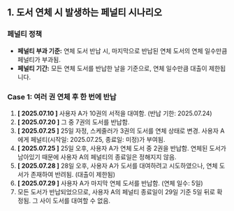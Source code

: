 ## **1. 도서 연체 시 발생하는 페널티 시나리오**

### **페널티 정책**

* **페널티 부과 기준:** 연체 도서 반납 시, 마지막으로 반납된 연체 도서의 연체 일수만큼 페널티가 부과됨.
* **페널티 기간:** 모든 연체 도서를 반납한 날을 기준으로, 연체 일수만큼 대출이 제한됩니다.

### **Case 1: 여러 권 연체 후 한 번에 반납**

1. **[ 2025.07.10 ]** 사용자 A가 10권의 서적을 대여함. (반납 기한: 2025.07.24)
2. **[ 2025.07.20 ]** 그 중 7권의 도서를 반납함.
3. **[ 2025.07.25 ]** 25일 자정, 스케줄러가 3권의 도서를 연체 상태로 변경. 사용자 A에게 페널티(시작일: 2025.07.25, 종료일: 미정)가 부여됨.
4. **[ 2025.07.25 ]** 25일 오후, 사용자 A가 연체 도서 중 2권을 반납함. 연체된 도서가 남아있기 때문에 사용자 A의 페널티의 종료일은 정해지지 않음. 
5. **[ 2025.07.28 ]** 28일 오후, 사용자 A가 도서를 대여하려고 시도하였으나, 연체 도서가 존재하여 반려됨. (대출이 제한됨)
6. **[ 2025.07.29 ]** 사용자 A가 마지막 연체 도서를 반납함. (연체 일수: 5일)
7. 모든 도서가 반납되었으므로, 사용자 A의 페널티 종료일이 29일 기준 5일 뒤로 확정됨. 그 사이 도서를 대여할 수 없음.
